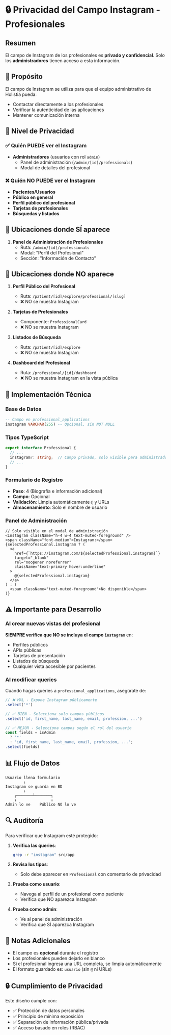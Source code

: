# 🔒 Privacidad del Campo Instagram - Profesionales

## Resumen

El campo de Instagram de los profesionales es **privado y confidencial**. Solo los **administradores** tienen acceso a esta información.

## 🎯 Propósito

El campo de Instagram se utiliza para que el equipo administrativo de Holistia pueda:
- Contactar directamente a los profesionales
- Verificar la autenticidad de las aplicaciones
- Mantener comunicación interna

## 🔐 Nivel de Privacidad

### ✅ Quién PUEDE ver el Instagram

- **Administradores** (usuarios con rol `admin`)
  - Panel de administración (`/admin/[id]/professionals`)
  - Modal de detalles del profesional

### ❌ Quién NO PUEDE ver el Instagram

- **Pacientes/Usuarios**
- **Público en general**
- **Perfil público del profesional**
- **Tarjetas de profesionales**
- **Búsquedas y listados**

## 📍 Ubicaciones donde SÍ aparece

1. **Panel de Administración de Profesionales**
   - Ruta: `/admin/[id]/professionals`
   - Modal: "Perfil del Profesional"
   - Sección: "Información de Contacto"

## 📍 Ubicaciones donde NO aparece

1. **Perfil Público del Profesional**
   - Ruta: `/patient/[id]/explore/professional/[slug]`
   - ❌ NO se muestra Instagram

2. **Tarjetas de Profesionales**
   - Componente: `ProfessionalCard`
   - ❌ NO se muestra Instagram

3. **Listados de Búsqueda**
   - Ruta: `/patient/[id]/explore`
   - ❌ NO se muestra Instagram

4. **Dashboard del Profesional**
   - Ruta: `/professional/[id]/dashboard`
   - ❌ NO se muestra Instagram en la vista pública

## 🔧 Implementación Técnica

### Base de Datos

```sql
-- Campo en professional_applications
instagram VARCHAR(255) -- Opcional, sin NOT NULL
```

### Tipos TypeScript

```typescript
export interface Professional {
  // ...
  instagram?: string;  // Campo privado, solo visible para administradores
  // ...
}
```

### Formulario de Registro

- **Paso**: 4 (Biografía e información adicional)
- **Campo**: Opcional
- **Validación**: Limpia automáticamente `@` y URLs
- **Almacenamiento**: Solo el nombre de usuario

### Panel de Administración

```tsx
// Solo visible en el modal de administración
<Instagram className="h-4 w-4 text-muted-foreground" />
<span className="font-medium">Instagram:</span>
{selectedProfessional.instagram ? (
  <a 
    href={`https://instagram.com/${selectedProfessional.instagram}`}
    target="_blank"
    rel="noopener noreferrer"
    className="text-primary hover:underline"
  >
    @{selectedProfessional.instagram}
  </a>
) : (
  <span className="text-muted-foreground">No disponible</span>
)}
```

## ⚠️ Importante para Desarrollo

### Al crear nuevas vistas del profesional

**SIEMPRE verifica que NO se incluya el campo `instagram`** en:
- Perfiles públicos
- APIs públicas
- Tarjetas de presentación
- Listados de búsqueda
- Cualquier vista accesible por pacientes

### Al modificar queries

Cuando hagas queries a `professional_applications`, asegúrate de:

```typescript
// ❌ MAL - Expone Instagram públicamente
.select('*')

// ✅ BIEN - Selecciona solo campos públicos
.select('id, first_name, last_name, email, profession, ...')

// ✅ MEJOR - Selecciona campos según el rol del usuario
const fields = isAdmin 
  ? '*' 
  : 'id, first_name, last_name, email, profession, ...';
.select(fields)
```

## 📊 Flujo de Datos

```
Usuario llena formulario
        ↓
Instagram se guarda en BD
        ↓
    ┌───────┴───────┐
    ↓               ↓
Admin lo ve    Público NO lo ve
```

## 🔍 Auditoría

Para verificar que Instagram esté protegido:

1. **Verifica las queries**:
   ```bash
   grep -r "instagram" src/app
   ```

2. **Revisa los tipos**:
   - Solo debe aparecer en `Professional` con comentario de privacidad

3. **Prueba como usuario**:
   - Navega al perfil de un profesional como paciente
   - Verifica que NO aparezca Instagram

4. **Prueba como admin**:
   - Ve al panel de administración
   - Verifica que SÍ aparezca Instagram

## 📝 Notas Adicionales

- El campo es **opcional** durante el registro
- Los profesionales pueden dejarlo en blanco
- Si el profesional ingresa una URL completa, se limpia automáticamente
- El formato guardado es: `usuario` (sin `@` ni URLs)

## 🔒 Cumplimiento de Privacidad

Este diseño cumple con:
- ✅ Protección de datos personales
- ✅ Principio de mínima exposición
- ✅ Separación de información pública/privada
- ✅ Acceso basado en roles (RBAC)

